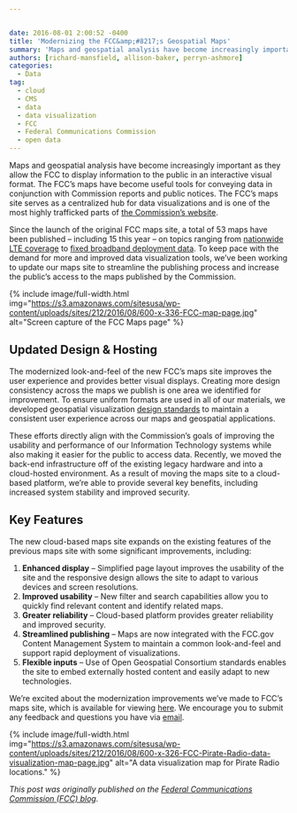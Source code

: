 ```yaml
---


date: 2016-08-01 2:00:52 -0400
title: 'Modernizing the FCC&amp;#8217;s Geospatial Maps'
summary: 'Maps and geospatial analysis have become increasingly important as they allow the FCC to display information to the public in an interactive visual format. The FCC&rsquo;s maps have become useful tools for conveying data in conjunction with Commission reports and public notices. The FCC&rsquo;s maps site serves as a centralized hub for data visualizations and'
authors: [richard-mansfield, allison-baker, perryn-ashmore]
categories:
  - Data
tag:
  - cloud
  - CMS
  - data
  - data visualization
  - FCC
  - Federal Communications Commission
  - open data
---
```


Maps and geospatial analysis have become increasingly important as they allow the FCC to display information to the public in an interactive visual format. The FCC’s maps have become useful tools for conveying data in conjunction with Commission reports and public notices. The FCC’s maps site serves as a centralized hub for data visualizations and is one of the most highly trafficked parts of [the Commission’s website](https://www.fcc.gov/).

Since the launch of the original FCC maps site, a total of 53 maps have been published – including 15 this year – on topics ranging from [nationwide LTE coverage](https://www.fcc.gov/reports-research/maps/nationwide-lte-coverage-july-2015) to [fixed broadband deployment data](https://www.fcc.gov/reports-research/maps/bpr-2016-fixed-25mbps-3mbps-deployment). To keep pace with the demand for more and improved data visualization tools, we’ve been working to update our maps site to streamline the publishing process and increase the public’s access to the maps published by the Commission.


{% include image/full-width.html img="https://s3.amazonaws.com/sitesusa/wp-content/uploads/sites/212/2016/08/600-x-336-FCC-map-page.jpg" alt="Screen capture of the FCC Maps page" %}

## Updated Design & Hosting

The modernized look-and-feel of the new FCC’s maps site improves the user experience and provides better visual displays. Creating more design consistency across the maps we publish is one area we identified for improvement. To ensure uniform formats are used in all of our materials, we developed geospatial visualization [design standards](http://fcc.github.io/design-standards/) to maintain a consistent user experience across our maps and geospatial applications.

These efforts directly align with the Commission’s goals of improving the usability and performance of our Information Technology systems while also making it easier for the public to access data. Recently, we moved the back-end infrastructure off of the existing legacy hardware and into a cloud-hosted environment. As a result of moving the maps site to a cloud-based platform, we’re able to provide several key benefits, including increased system stability and improved security.

## Key Features

The new cloud-based maps site expands on the existing features of the previous maps site with some significant improvements, including:

  1. **Enhanced display** &#8211; Simplified page layout improves the usability of the site and the responsive design allows the site to adapt to various devices and screen resolutions.
  2. **Improved usability** &#8211; New filter and search capabilities allow you to quickly find relevant content and identify related maps.
  3. **Greater reliability** – Cloud-based platform provides greater reliability and improved security.
  4. **Streamlined publishing** &#8211; Maps are now integrated with the FCC.gov Content Management System to maintain a common look-and-feel and support rapid deployment of visualizations.
  5. **Flexible inputs** &#8211; Use of Open Geospatial Consortium standards enables the site to embed externally hosted content and easily adapt to new technologies.

We’re excited about the modernization improvements we’ve made to FCC’s maps site, which is available for viewing [here](https://www.fcc.gov/reports-research/maps). We encourage you to submit any feedback and questions you have via [email](mailto:maps@fcc.gov).


{% include image/full-width.html img="https://s3.amazonaws.com/sitesusa/wp-content/uploads/sites/212/2016/08/600-x-326-FCC-Pirate-Radio-data-visualization-map-page.jpg" alt="A data visualization map for Pirate Radio locations." %}

_This post was originally published on the [Federal Communications Commission (FCC) blog](https://www.fcc.gov/news-events/blog)._